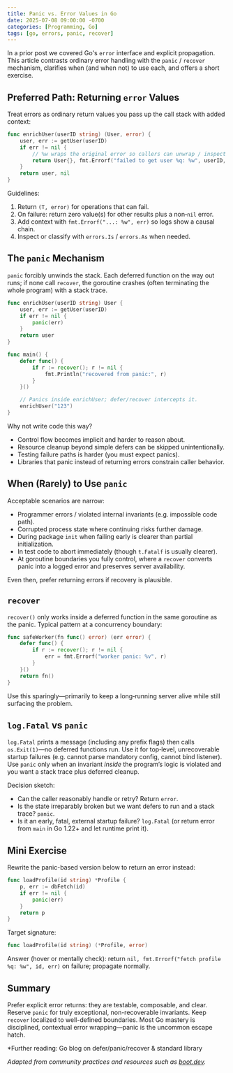 ```yaml
---
title: Panic vs. Error Values in Go
date: 2025-07-08 09:00:00 -0700
categories: [Programming, Go]
tags: [go, errors, panic, recover]
---
```


In a prior post we covered Go's `error` interface and explicit propagation. This article contrasts ordinary error handling with the `panic` / `recover` mechanism, clarifies when (and when not) to use each, and offers a short exercise.

## Preferred Path: Returning `error` Values

Treat errors as ordinary return values you pass up the call stack with added context:

```go
func enrichUser(userID string) (User, error) {
    user, err := getUser(userID)
    if err != nil {
        // %w wraps the original error so callers can unwrap / inspect
        return User{}, fmt.Errorf("failed to get user %q: %w", userID, err)
    }
    return user, nil
}
```

Guidelines:
1. Return `(T, error)` for operations that can fail.
2. On failure: return zero value(s) for other results plus a non‑`nil` error.
3. Add context with `fmt.Errorf("...: %w", err)` so logs show a causal chain.
4. Inspect or classify with `errors.Is` / `errors.As` when needed.

## The `panic` Mechanism

`panic` forcibly unwinds the stack. Each deferred function on the way out runs; if none call `recover`, the goroutine crashes (often terminating the whole program) with a stack trace.

```go
func enrichUser(userID string) User {
    user, err := getUser(userID)
    if err != nil {
        panic(err)
    }
    return user
}

func main() {
    defer func() {
        if r := recover(); r != nil {
            fmt.Println("recovered from panic:", r)
        }
    }()

    // Panics inside enrichUser; defer/recover intercepts it.
    enrichUser("123")
}
```

Why not write code this way?
- Control flow becomes implicit and harder to reason about.
- Resource cleanup beyond simple defers can be skipped unintentionally.
- Testing failure paths is harder (you must expect panics).
- Libraries that panic instead of returning errors constrain caller behavior.

## When (Rarely) to Use `panic`

Acceptable scenarios are narrow:
- Programmer errors / violated internal invariants (e.g. impossible code path).
- Corrupted process state where continuing risks further damage.
- During package `init` when failing early is clearer than partial initialization.
- In test code to abort immediately (though `t.Fatalf` is usually clearer).
- At goroutine boundaries you fully control, where a `recover` converts panic into a logged error and preserves server availability.

Even then, prefer returning errors if recovery is plausible.

## `recover`

`recover()` only works inside a deferred function in the same goroutine as the panic. Typical pattern at a concurrency boundary:

```go
func safeWorker(fn func() error) (err error) {
    defer func() {
        if r := recover(); r != nil {
            err = fmt.Errorf("worker panic: %v", r)
        }
    }()
    return fn()
}
```

Use this sparingly—primarily to keep a long‑running server alive while still surfacing the problem.

## `log.Fatal` vs `panic`

`log.Fatal` prints a message (including any prefix flags) then calls `os.Exit(1)`—no deferred functions run. Use it for top‑level, unrecoverable startup failures (e.g. cannot parse mandatory config, cannot bind listener). Use `panic` only when an invariant *inside* the program’s logic is violated and you want a stack trace plus deferred cleanup.

Decision sketch:
- Can the caller reasonably handle or retry? Return `error`.
- Is the state irreparably broken but we want defers to run and a stack trace? `panic`.
- Is it an early, fatal, external startup failure? `log.Fatal` (or return error from `main` in Go 1.22+ and let runtime print it).

## Mini Exercise

Rewrite the panic-based version below to return an error instead:

```go
func loadProfile(id string) *Profile {
    p, err := dbFetch(id)
    if err != nil {
        panic(err)
    }
    return p
}
```

Target signature:

```go
func loadProfile(id string) (*Profile, error)
```

Answer (hover or mentally check): return `nil, fmt.Errorf("fetch profile %q: %w", id, err)` on failure; propagate normally.

## Summary

Prefer explicit error returns: they are testable, composable, and clear. Reserve `panic` for truly exceptional, non-recoverable invariants. Keep `recover` localized to well-defined boundaries. Most Go mastery is disciplined, contextual error wrapping—panic is the uncommon escape hatch.

*Further reading: Go blog on defer/panic/recover & standard library

*Adapted from community practices and resources such as [boot.dev](https://boot.dev/).* 
